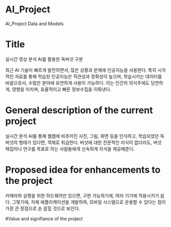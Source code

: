 # AI_Project
AI_Project Data and Models

# Title
실시간 영상 분석 AI를 활용한 독버섯 구분

최근 AI 기술이 빠르게 발전하면서,
많은 상황과 문제에 인공지능을 사용한다.
특히 시각적인 자료를 통해 학습된 인공지능은 직관성과 정확성이 높으며,
학습시키는 데이터를 바꿈으로서, 수많은 분야에 유연하게 사용이 가능하다.
이는 인간의 의식주에도 당연하게, 영향을 미치며,
효율적이고 빠른 정보수집을 이뤄낸다.

# General description of the current project
실시간 분석 AI를 통해 웹캠에 비추어진 사진, 그림, 화면 등을 인식하고,
학습되었던 독버섯의 형태가 있다면, 객체로 취급한다.
버섯에 대한 전문적인 지식이 없더라도, 버섯 채집이나 연구를 목표로
하는 사람들에게 신속하게 지식을 제공해준다.

# Proposed idea for enhancements to the project
카메라와 실행을 위한 하드웨어만 있으면, 
구현 가능하기에, 여러 기기에 적용시키기 쉽다. 그렇기에,
자체 애플리케이션을 개발하여, 모바일 시스템으로 운용할 수 있다는 점이
가장 큰 장점으로 손 꼽힐 것으로 보인다.

#Value and signifiance of the project






